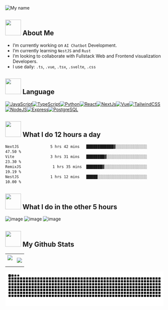 <div>
  <img src="https://readme-typing-svg.herokuapp.com?font=Jetbrain&color=%FFFFFF&size=40&height=60&width=600&lines=Hi!+My+name+is+Hoang" alt="My name"></img>
</div>

## <img src="https://user-images.githubusercontent.com/74038190/216122065-2f028bae-25d6-4a3c-bc9f-175394ed5011.png" width="50px" height="50px"></img> About Me
- I’m currently working on `AI Chatbot` Development.
- I’m currently learning `NestJS` and `Rust`
- I’m looking to collaborate with Fullstack Web and Frontend visualization Developers.
- I use daily: `.ts`, `.vue`, `.tsx`, `.svelte`, `.css`

## <img src="https://user-images.githubusercontent.com/74038190/216121986-1a506a75-2381-41c2-baff-eeab94bcec74.png" width="50px" height="50px"></img> Language
<p align="left">
<a href="https://developer.mozilla.org/en-US/docs/Web/JavaScript" target="_blank" rel="noreferrer"><img src="https://raw.githubusercontent.com/danielcranney/readme-generator/main/public/icons/skills/javascript-colored.svg" width="36" height="36" alt="JavaScript" /></a><a href="https://www.typescriptlang.org/" target="_blank" rel="noreferrer"><img src="https://raw.githubusercontent.com/danielcranney/readme-generator/main/public/icons/skills/typescript-colored.svg" width="36" height="36" alt="TypeScript" /></a><a href="https://www.python.org/" target="_blank" rel="noreferrer"><img src="https://raw.githubusercontent.com/danielcranney/readme-generator/main/public/icons/skills/python-colored.svg" width="36" height="36" alt="Python" /></a><a href="https://reactjs.org/" target="_blank" rel="noreferrer"><img src="https://raw.githubusercontent.com/danielcranney/readme-generator/main/public/icons/skills/react-colored.svg" width="36" height="36" alt="React" /></a><a href="https://nextjs.org/docs" target="_blank" rel="noreferrer"><img src="https://raw.githubusercontent.com/danielcranney/readme-generator/main/public/icons/skills/nextjs-colored-dark.svg" width="36" height="36" alt="NextJs" /></a><a href="https://vuejs.org/" target="_blank" rel="noreferrer"><img src="https://raw.githubusercontent.com/danielcranney/readme-generator/main/public/icons/skills/vuejs-colored.svg" width="36" height="36" alt="Vue" /></a><a href="https://tailwindcss.com/" target="_blank" rel="noreferrer"><img src="https://raw.githubusercontent.com/danielcranney/readme-generator/main/public/icons/skills/tailwindcss-colored.svg" width="36" height="36" alt="TailwindCSS" /></a><a href="https://nodejs.org/en/" target="_blank" rel="noreferrer"><img src="https://raw.githubusercontent.com/danielcranney/readme-generator/main/public/icons/skills/nodejs-colored.svg" width="36" height="36" alt="NodeJS" /></a><a href="https://expressjs.com/" target="_blank" rel="noreferrer"><img src="https://raw.githubusercontent.com/danielcranney/readme-generator/main/public/icons/skills/express-colored-dark.svg" width="36" height="36" alt="Express" /></a><a href="https://www.postgresql.org/" target="_blank" rel="noreferrer"><img src="https://raw.githubusercontent.com/danielcranney/readme-generator/main/public/icons/skills/postgresql-colored.svg" width="36" height="36" alt="PostgreSQL" /></a>
</p>

## <img src="https://user-images.githubusercontent.com/74038190/216122049-276bc7a5-c760-4849-805a-995d8fa6ea13.png" width="50px" height="50px"> What I do 12 hours a day

```text
NextJS              5 hrs 42 mins   ████████████▓░░░░░░░░░░░░░░   47.50 %
Vite                3 hrs 31 mins   ████████▓░░░░░░░░░░░░░░░░░░   23.30 %
RemixJS              1 hrs 35 mins  ███████▓░░░░░░░░░░░░░░░░░░░   19.19 %
NestJS              1 hrs 12 mins   █████░░░░░░░░░░░░░░░░░░░░░░   10.00 %
```
## <img src="https://user-images.githubusercontent.com/74038190/216122049-276bc7a5-c760-4849-805a-995d8fa6ea13.png" width="50px" height="50px"> What I do in the other 5 hours
<div style="display: inline-block;">
  <img src="https://i.ibb.co/R6kZWj1/image.png" alt="image" border="0" height="64" width="64">
  <img src="https://i.ibb.co/L69Wfhc/image.png" alt="image" border="0" height="64" width="64">
  <img src="https://i.ibb.co/pr7hNpr/image.png" alt="image" border="0" height="64">
</div>

## <img src="https://user-images.githubusercontent.com/74038190/212257468-1e9a91f1-b626-4baa-b15d-5c385dfa7ed2.gif" width="50px" height="50px"> My Github Stats
<table align="center">
  <tr border="none">
    <td width="50%" align="center">
      <img align="center" src="https://github-readme-stats.vercel.app/api?username=minhoag&show_icons=true&theme=dark#gh-dark-mode-only" />
      <br />
      <br />
    </td>
    <td width="50%" align="center">
      <img align="center" src="https://github-readme-stats.anuraghazra1.vercel.app/api/top-langs/?username=minhoag&theme=dark&hide_border=false&no-bg=true&no-frame=true&langs_count=10" />
    </td>
  </tr>
</table>

<p >
    <picture align="center">
      <source media="(prefers-color-scheme: dark)" srcset="https://raw.githubusercontent.com/ashu-guo/ashu-guo/master/assets/github-contribution-grid-snake.svg">
      <source media="(prefers-color-scheme: light)" srcset="https://raw.githubusercontent.com/ashu-guo/ashu-guo/master/assets/github-contribution-grid-snake.svg">
      <img alt="github contribution grid snake animation" src="https://raw.githubusercontent.com/ashu-guo/ashu-guo/master/assets/github-contribution-grid-snake.svg">
    </picture>
</p>
